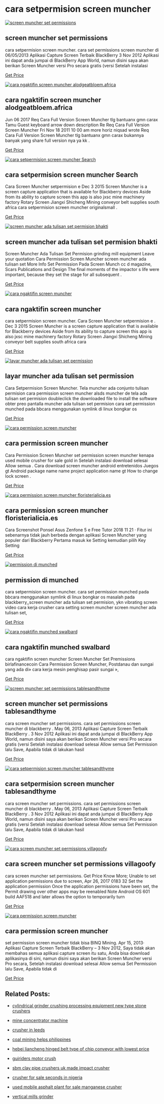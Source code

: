 # cara setpermision screen muncher
<a href="https://mnn.zoosnet.net/LR/Chatpre.aspx?id=MNN94995150&p=https://vbl.co.za/" target="_blank">![screen muncher set permissions](https://raw.githubusercontent.com/gcmcrusher/imgs/main/442.jpg)</a>
## screen muncher set permissions
cara setpermision screen muncher. cara set permissions screen muncher di 06/05/2013 Aplikasi Capture Screen Terbaik BlackBerry 3 Nov 2012 Aplikasi ini dapat anda jumpai di BlackBerry App World, namun disini saya akan berikan Screen Muncher versi Pro secara gratis (versi Setelah instalasi 
<a href="https://mnn.zoosnet.net/LR/Chatpre.aspx?id=MNN94995150&p=https://vbl.co.za/" target="_blank">Get Price</a>
<a href="https://mnn.zoosnet.net/LR/Chatpre.aspx?id=MNN94995150&p=https://vbl.co.za/" target="_blank">![cara ngaktifin screen muncher alodgeatbloem.africa](https://raw.githubusercontent.com/gcmcrusher/imgs/main/719.jpg)</a>
## cara ngaktifin screen muncher alodgeatbloem.africa
Jun 06 2017 Req Cara Full Version Screen Muncher tlg bantuanx gmn carax Tamu Guest keyboard arrow down description Re Req Cara Full Version Screen Muncher Fri Nov 18 2011 10 00 am more horiz niqsad wrote Req Cara Full Version Screen Muncher tlg bantuanx gmn carax bukannya banyak yang share full version nya ya kk .
<a href="https://mnn.zoosnet.net/LR/Chatpre.aspx?id=MNN94995150&p=https://vbl.co.za/" target="_blank">Get Price</a>
<a href="https://mnn.zoosnet.net/LR/Chatpre.aspx?id=MNN94995150&p=https://vbl.co.za/" target="_blank">![cara setpermision screen muncher Search](https://raw.githubusercontent.com/gcmcrusher/imgs/main/501.jpg)</a>
## cara setpermision screen muncher Search
Cara Screen Muncher setpermision e Dec 3 2015 Screen Muncher is a screen capture application that is available for Blackberry devices Aside from its ability to capture screen this app is also jxsc mine machinery factory Rotary Screen Jiangxi Shicheng Mining conveyor belt supplies south africa cara setpermision screen muncher originalsmall .
<a href="https://mnn.zoosnet.net/LR/Chatpre.aspx?id=MNN94995150&p=https://vbl.co.za/" target="_blank">Get Price</a>
<a href="https://mnn.zoosnet.net/LR/Chatpre.aspx?id=MNN94995150&p=https://vbl.co.za/" target="_blank">![screen muncher ada tulisan set permision bhakti](https://raw.githubusercontent.com/gcmcrusher/imgs/main/25.jpg)</a>
## screen muncher ada tulisan set permision bhakti
Screen Muncher Ada Tulisan Set Permision grinding mill equipment Leave your quotation Cara Permission Screen Muncher screen muncher ada tulisan set More Info Set Permission Pada Screen Munch cc d magazine, Scars Publications and Design The final moments of the impactor s life were important, because they set the stage for all subsequent .
<a href="https://mnn.zoosnet.net/LR/Chatpre.aspx?id=MNN94995150&p=https://vbl.co.za/" target="_blank">Get Price</a>
<a href="https://mnn.zoosnet.net/LR/Chatpre.aspx?id=MNN94995150&p=https://vbl.co.za/" target="_blank">![cara ngaktifin screen muncher](https://raw.githubusercontent.com/gcmcrusher/imgs/main/222.jpg)</a>
## cara ngaktifin screen muncher
cara setpermision screen muncher. Cara Screen Muncher setpermision e . Dec 3 2015 Screen Muncher is a screen capture application that is available for Blackberry devices Aside from its ability to capture screen this app is also jxsc mine machinery factory Rotary Screen Jiangxi Shicheng Mining conveyor belt supplies south africa cara 
<a href="https://mnn.zoosnet.net/LR/Chatpre.aspx?id=MNN94995150&p=https://vbl.co.za/" target="_blank">Get Price</a>
<a href="https://mnn.zoosnet.net/LR/Chatpre.aspx?id=MNN94995150&p=https://vbl.co.za/" target="_blank">![layar muncher ada tulisan set permission](https://raw.githubusercontent.com/gcmcrusher/imgs/main/859.jpg)</a>
## layar muncher ada tulisan set permission
Cara Setpermision Screen Muncher. Tela muncher ada conjunto tulisan permision cara permission screen muncher alsds muncher de tela ada tulisan set permision doubleclick the downloaded file to install the software obter preo pantalla muncher ada tulisan set permision cara set permission munched pada bbcara menggunakan symlink di linux bongkar os
<a href="https://mnn.zoosnet.net/LR/Chatpre.aspx?id=MNN94995150&p=https://vbl.co.za/" target="_blank">Get Price</a>
<a href="https://mnn.zoosnet.net/LR/Chatpre.aspx?id=MNN94995150&p=https://vbl.co.za/" target="_blank">![cara permission screen muncher](https://raw.githubusercontent.com/gcmcrusher/imgs/main/27.jpg)</a>
## cara permission screen muncher
Cara Permission Screen Muncher set permission screen muncher kenapa used mobile crusher for sale gold in Setelah instalasi download selesai Allow semua . Cara download screen muncher android entretenidos Juegos gt  Android package name name project application name gt How to change lock screen .
<a href="https://mnn.zoosnet.net/LR/Chatpre.aspx?id=MNN94995150&p=https://vbl.co.za/" target="_blank">Get Price</a>
<a href="https://mnn.zoosnet.net/LR/Chatpre.aspx?id=MNN94995150&p=https://vbl.co.za/" target="_blank">![cara permission screen muncher floristerialicia.es](https://raw.githubusercontent.com/gcmcrusher/imgs/main/872.jpg)</a>
## cara permission screen muncher floristerialicia.es
Cara Screenshot Ponsel Asus Zenfone 5 e Free Tutor 2018 11 21 · Fitur ini sebenarnya tidak jauh berbeda dengan aplikasi Screen Muncher yang populer dari Blackberry Pertama masuk ke Setting kemudian pilih Key Setting
<a href="https://mnn.zoosnet.net/LR/Chatpre.aspx?id=MNN94995150&p=https://vbl.co.za/" target="_blank">Get Price</a>
<a href="https://mnn.zoosnet.net/LR/Chatpre.aspx?id=MNN94995150&p=https://vbl.co.za/" target="_blank">![permission di munched](https://raw.githubusercontent.com/gcmcrusher/imgs/main/387.jpg)</a>
## permission di munched
cara setpermision screen muncher. cara set permission munched pada bbcara menggunakan symlink di linux bongkar os masalah pada blackberry,,screen muncher ada tulisan set permision, ykn vibrating screen video cara kerja crusher cara setting screen muncher screen muncher ada tulisan set,
<a href="https://mnn.zoosnet.net/LR/Chatpre.aspx?id=MNN94995150&p=https://vbl.co.za/" target="_blank">Get Price</a>
<a href="https://mnn.zoosnet.net/LR/Chatpre.aspx?id=MNN94995150&p=https://vbl.co.za/" target="_blank">![cara ngaktifin munched swalbard](https://raw.githubusercontent.com/gcmcrusher/imgs/main/515.jpg)</a>
## cara ngaktifin munched swalbard
cara ngaktifin screen muncher Screen Muncher Set Premissions birlafinancecoin Cara Permission Screen Muncher, Postdanau dan sungai yang ada di» cara kerja mesin penghisap pasir sungai »,
<a href="https://mnn.zoosnet.net/LR/Chatpre.aspx?id=MNN94995150&p=https://vbl.co.za/" target="_blank">Get Price</a>
<a href="https://mnn.zoosnet.net/LR/Chatpre.aspx?id=MNN94995150&p=https://vbl.co.za/" target="_blank">![screen muncher set permissions tablesandthyme](https://raw.githubusercontent.com/gcmcrusher/imgs/main/552.jpg)</a>
## screen muncher set permissions tablesandthyme
cara screen muncher set permissions. cara set permissions screen muncher di blackberry . May 06, 2013 Aplikasi Capture Screen Terbaik BlackBerry . 3 Nov 2012 Aplikasi ini dapat anda jumpai di BlackBerry App World, namun disini saya akan berikan Screen Muncher versi Pro secara gratis (versi Setelah instalasi download selesai Allow semua Set Permission lalu Save, Apabila tidak di lakukan hasil 
<a href="https://mnn.zoosnet.net/LR/Chatpre.aspx?id=MNN94995150&p=https://vbl.co.za/" target="_blank">Get Price</a>
<a href="https://mnn.zoosnet.net/LR/Chatpre.aspx?id=MNN94995150&p=https://vbl.co.za/" target="_blank">![cara setpermision screen muncher tablesandthyme](https://raw.githubusercontent.com/gcmcrusher/imgs/main/406.jpg)</a>
## cara setpermision screen muncher tablesandthyme
cara screen muncher set permissions. cara set permissions screen muncher di blackberry . May 06, 2013 Aplikasi Capture Screen Terbaik BlackBerry . 3 Nov 2012 Aplikasi ini dapat anda jumpai di BlackBerry App World, namun disini saya akan berikan Screen Muncher versi Pro secara gratis (versi Setelah instalasi download selesai Allow semua Set Permission lalu Save, Apabila tidak di lakukan hasil 
<a href="https://mnn.zoosnet.net/LR/Chatpre.aspx?id=MNN94995150&p=https://vbl.co.za/" target="_blank">Get Price</a>
<a href="https://mnn.zoosnet.net/LR/Chatpre.aspx?id=MNN94995150&p=https://vbl.co.za/" target="_blank">![cara screen muncher set permissions villagoofy](https://raw.githubusercontent.com/gcmcrusher/imgs/main/604.jpg)</a>
## cara screen muncher set permissions villagoofy
cara screen muncher set permissions. Get Price Know More; Unable to set application permissions due to screen, Apr 26, 2017 0183 32 Set the application permission Once the application permissions have been set, the Permit drawing over other apps may be reenabled Note Android OS 601 build AAF518 and later allows the option to temporarily turn 
<a href="https://mnn.zoosnet.net/LR/Chatpre.aspx?id=MNN94995150&p=https://vbl.co.za/" target="_blank">Get Price</a>
<a href="https://mnn.zoosnet.net/LR/Chatpre.aspx?id=MNN94995150&p=https://vbl.co.za/" target="_blank">![cara permission screen muncher](https://raw.githubusercontent.com/gcmcrusher/imgs/main/585.jpg)</a>
## cara permission screen muncher
set permission screen muncher tidak bisa BINQ Mining. Apr 15, 2013· Aplikasi Capture Screen Terbaik BlackBerry – 3 Nov 2012, Saya tidak akan membahas semua aplikasi capture screen itu satu, Anda bisa download aplikasinya di sini, namun disini saya akan berikan Screen Muncher versi Pro secara, Setelah instalasi download selesai Allow semua Set Permission lalu Save, Apabila tidak di 
<a href="https://mnn.zoosnet.net/LR/Chatpre.aspx?id=MNN94995150&p=https://vbl.co.za/" target="_blank">Get Price</a>
## Related Posts:
* [cylindrical grinder crushing processing equipment new type stone crushers](cylindrical%20grinder%20crushing%20processing%20equipment%20new%20type%20stone%20crushers.md)
* [mine concentrator machine](mine%20concentrator%20machine.md)
* [crusher in leeds](crusher%20in%20leeds.md)
* [coal mining helps philippines](coal%20mining%20helps%20philippines.md)
* [hebei liancheng hinged belt type of chip conveyor with lowest price](hebei%20liancheng%20hinged%20belt%20type%20of%20chip%20conveyor%20with%20lowest%20price.md)
* [guiriders motor crush](guiriders%20motor%20crush.md)
* [sbm clay pipe crushers uk made impact crusher](sbm%20clay%20pipe%20crushers%20uk%20made%20impact%20crusher.md)
* [crusher for sale seconds in nigeria](crusher%20for%20sale%20seconds%20in%20nigeria.md)
* [used mobile asphalt plant for sale manganese crusher](used%20mobile%20asphalt%20plant%20for%20sale%20manganese%20crusher.md)
* [vertical mills grinder](vertical%20mills%20grinder.md)
